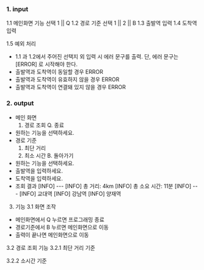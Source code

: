 ### 1. input
1.1 메인화면 기능 선택
  1 || Q
1.2 경로 기준 선택
  1 || 2 || B
1.3 출발역 입력
1.4 도착역 입력


1.5 예외 처리
- 1.1 과 1.2에서 주어진 선택지 외 입력 시 에러 문구를 출력. 단, 에러 문구는 [ERROR] 로 시작해야 한다.
- 출발역과 도착역이 동일할 경우 ERROR
- 출발역과 도착역이 유효하지 않을 경우 ERROR
- 출발역과 도착역이 연결돼 있지 않을 경우 ERROR

### 2. output
- 메인 화면 
  1. 경로 조회
  Q. 종료
- 원하는 기능을 선택하세요.
- 경로 기준
  1. 최단 거리
  2. 최소 시간
  B. 돌아가기
- 원하는 기능을 선택하세요.
- 출발역을 입력하세요.
- 도착역을 입력하세요.
- 조회 결과
[INFO] ---
[INFO] 총 거리: 4km
[INFO] 총 소요 시간: 11분
[INFO] ---
[INFO] 교대역
[INFO] 강남역
[INFO] 양재역

3. 기능 
3.1 화면 조작
- 메인화면에서 Q 누르면 프로그래밍 종료
- 경로기준에서 B 누르면 메인화면으로 이동
- 출력이 끝나면 메인화면으로 이동

3.2 경로 조회 기능
3.2.1 최단 거리 기준

3.2.2 소시간 기준